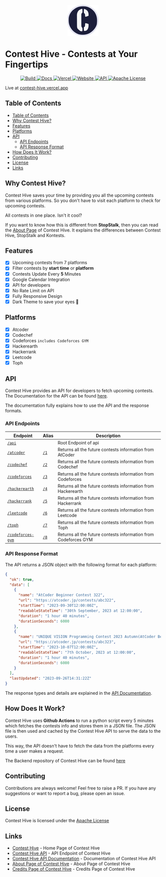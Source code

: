 <p align="center">
<img height="100px" src="public/favicon.svg" alt="Contest Hive Logo">
</p>

# Contest Hive - Contests at Your Fingertips

<p align="center">

<a href="https://github.com/Nusab19/Contest-Hive/actions/workflows/npm-publish-github-packages.yml">
  <img src="https://github.com/Nusab19/Contest-Hive/actions/workflows/test-build.yml/badge.svg" alt="Build">
</a>
<a href="https://contest-hive.vercel.app/docs/">
  <img src="https://img.shields.io/badge/Docs-passing-33cb56" alt="Docs">
</a>
<a href="https://contest-hive.vercel.app/">
  <img src="https://therealsujitk-vercel-badge.vercel.app/?app=contest-hive" alt="Vercel">
</a>
<a href="https://contest-hive.vercel.app/">
  <img src="https://img.shields.io/website?down_color=red&down_message=down&up_color=33cb56&up_message=up&url=https%3A%2F%2Fcontest-hive.vercel.app%2F" alt="Website">
</a>
<a href="https://contest-hive.vercel.app/api/">
  <img src="https://img.shields.io/badge/API-passing-33cb56" alt="API">
</a>
<a href="LICENSE">
  <img src="https://img.shields.io/badge/LICENSE-Apache%202.0-blue" alt="Apache License">
</a>

</p>

Live at [contest-hive.vercel.app](https://contest-hive.vercel.app/)

## Table of Contents

- [Table of Contents](#table-of-contents)
- [Why Contest Hive?](#why-contest-hive)
- [Features](#features)
- [Platforms](#platforms)
- [API](#api)
  - [API Endpoints](#api-endpoints)
  - [API Response Format](#api-response-format)
- [How Does It Work?](#how-does-it-work)
- [Contributing](#contributing)
- [License](#license)
- [Links](#links)

## Why Contest Hive?

Contest Hive saves your time by providing you all the upcoming contests from various platforms. So you don't have to visit each platform to check for upcoming contests.

All contests in one place. Isn't it cool?

If you want to know how this is different from **StopStalk**, then you can read the [About Page](https://contest-hive.vercel.app/about/) of Contest Hive. It explains the differences between Contest Hive, StopStalk and Kontests.

## Features

- [x] Upcoming contests from 7 platforms
- [x] Filter contests by **start time** or **platform**
- [x] Contests Update Every **5** Minutes
- [x] Google Calendar Integration
- [x] API for developers
- [x] No Rate Limit on API
- [x] Fully Responsive Design
- [x] Dark Theme to save your eyes 👀

## Platforms

- [x] Atcoder
- [x] Codechef
- [x] Codeforces `includes Codeforces GYM`
- [x] Hackerearth
- [x] Hackerrank
- [x] Leetcode
- [x] Toph

## API

Contest Hive provides an API for developers to fetch upcoming contests. The Documentation for the API can be found [here](https://contest-hive.vercel.app/docs).

The documentation fully explains how to use the API and the response formats.

### API Endpoints

| Endpoint                                                                    | Alias                                                      | Description                                                     |
| --------------------------------------------------------------------------- | ---------------------------------------------------------- | --------------------------------------------------------------- |
| [`/api`](https://contest-hive.vercel.app/api)                               | [](https://contest-hive.vercel.app/api/)                | Root Endpoint of api                                            |
| [`/atcoder`](https://contest-hive.vercel.app/api/atcoder)               | [`/1`](https://contest-hive.vercel.app/api/atcoder)        | Returns all the future contests information from AtCoder        |
| [`/codechef`](https://contest-hive.vercel.app/api/codechef)             | [`/2`](https://contest-hive.vercel.app/api/codechef)       | Returns all the future contests information from Codechef       |
| [`/codeforces`](https://contest-hive.vercel.app/api/codeforces)         | [`/3`](https://contest-hive.vercel.app/api/codeforces)     | Returns all the future contests information from Codeforces     |
| [`/hackerearth`](https://contest-hive.vercel.app/api/hackerearth)       | [`/4`](https://contest-hive.vercel.app/api/hackerearth)    | Returns all the future contests information from Hackerearth    |
| [`/hackerrank`](https://contest-hive.vercel.app/api/hackerrank)         | [`/5`](https://contest-hive.vercel.app/api/hackerrank)     | Returns all the future contests information from Hackerrank     |
| [`/leetcode`](https://contest-hive.vercel.app/api/leetcode)             | [`/6`](https://contest-hive.vercel.app/api/leetcode)       | Returns all the future contests information from Leetcode       |
| [`/toph`](https://contest-hive.vercel.app/api/toph)                     | [`/7`](https://contest-hive.vercel.app/api/toph)           | Returns all the future contests information from Toph           |
| [`/codeforces-gym`](https://contest-hive.vercel.app/api/codeforces-gym) | [`/8`](https://contest-hive.vercel.app/api/codeforces-gym) | Returns all the future contests information from Codeforces GYM |

### API Response Format

The API returns a JSON object with the following format for each platform:

```json
{
  "ok": true,
  "data": [
    {
      "name": "AtCoder Beginner Contest 322",
      "url": "https://atcoder.jp/contests/abc322",
      "startTime": "2023-09-30T12:00:00Z",
      "readableStateTime": "30th September, 2023 at 12:00:00",
      "duration": "1 hour 40 minutes",
      "durationSeconds": 6000
    },
    {
      "name": "UNIQUE VISION Programming Contest 2023 Autumn(AtCoder Beginner Contest 323)",
      "url": "https://atcoder.jp/contests/abc323",
      "startTime": "2023-10-07T12:00:00Z",
      "readableStateTime": "7th October, 2023 at 12:00:00",
      "duration": "1 hour 40 minutes",
      "durationSeconds": 6000
    }
  ],
  "lastUpdated": "2023-09-26T14:31:22Z"
}
```

The response types and details are explained in the [API Documentation](https://contest-hive.vercel.app/docs/all).




## How Does It Work?

Contest Hive uses **Github Actions** to run a python script every 5 minutes which fetches the contests info and stores them in a JSON file. The JSON file is then used and cached by the Contest Hive API to serve the data to the users.

This way, the API doesn't have to fetch the data from the platforms every time a user makes a request.

The Backend repository of Contest Hive can be found [here](https://github.com/Nusab19/__contest-hive-backend)

## Contributing

Contributions are always welcome! Feel free to raise a PR. If you have any suggestions or want to report a bug, please open an issue.

## License

Contest Hive is licensed under the [Apache License](LICENSE)

## Links

- [Contest Hive](https://contest-hive.vercel.app/) - Home Page of Contest Hive
- [Contest Hive API](https://contest-hive.vercel.app/api/) - API Endpoint of Contest Hive
- [Contest Hive API Documentation](https://contest-hive.vercel.app/docs/) - Documentation of Contest Hive API
- [About Page of Contest Hive](https://contest-hive.vercel.app/about/) - About Page of Contest Hive
- [Credits Page of Contest Hive](https://contest-hive.vercel.app/credits/) - Credits Page of Contest Hive
